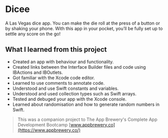 # Dicee

A Las Vegas dice app. You can make the die roll at the press of a button or by shaking your phone. With this app in your pocket, you’ll be fully set up to settle any score on the go!


## What I learned from this project

* Created an app with behaviour and functionality.
* Created links between the Interface Builder files and code using IBActions and IBOutlets.
* Got familiar with the Xcode code editor.
* Learned to use comments to annotate code.
* Understood and use Swift constants and variables.
* Understood and used collection types such as Swift arrays.
* Tested and debuged your app with the Xcode console.
* Learned about randomisation and how to generate random numbers in Swift.



>This was a companion project to The App Brewery's Complete App Development Bootcamp [www.appbrewery.co](https://www.appbrewery.co/)

